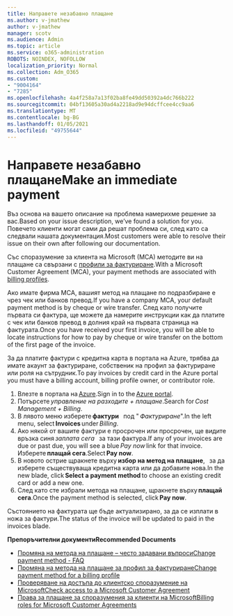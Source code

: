 ```yaml
---
title: Направете незабавно плащане
ms.author: v-jmathew
author: v-jmathew
manager: scotv
ms.audience: Admin
ms.topic: article
ms.service: o365-administration
ROBOTS: NOINDEX, NOFOLLOW
localization_priority: Normal
ms.collection: Adm_O365
ms.custom:
- "9004164"
- "7285"
ms.openlocfilehash: 4a4f258a7a13f02ba8fe49dd50392a4dc766b222
ms.sourcegitcommit: 04bf13605a30ad4a2218ad9e94dcffcee4cc9aa6
ms.translationtype: MT
ms.contentlocale: bg-BG
ms.lasthandoff: 01/05/2021
ms.locfileid: "49755644"
---
```

# <a name="make-an-immediate-payment"></a><span data-ttu-id="be4bf-102">Направете незабавно плащане</span><span class="sxs-lookup"><span data-stu-id="be4bf-102">Make an immediate payment</span></span>

<span data-ttu-id="be4bf-103">Въз основа на вашето описание на проблема намерихме решение за вас.</span><span class="sxs-lookup"><span data-stu-id="be4bf-103">Based on your issue description, we’ve found a solution for you.</span></span> <span data-ttu-id="be4bf-104">Повечето клиенти могат сами да решат проблема си, след като са следвали нашата документация.</span><span class="sxs-lookup"><span data-stu-id="be4bf-104">Most customers were able to resolve their issue on their own after following our documentation.</span></span>

<span data-ttu-id="be4bf-105">Със споразумение за клиента на Microsoft (MCA) методите ви на плащане са свързани с [профили за фактуриране](https://docs.microsoft.com/azure/billing/billing-how-to-change-credit-card?WT.mc_id=Portal-Microsoft_Azure_Support#change-payment-method-for-a-billing-profile).</span><span class="sxs-lookup"><span data-stu-id="be4bf-105">With a Microsoft Customer Agreement (MCA), your payment methods are associated with [billing profiles](https://docs.microsoft.com/azure/billing/billing-how-to-change-credit-card?WT.mc_id=Portal-Microsoft_Azure_Support#change-payment-method-for-a-billing-profile).</span></span>

<span data-ttu-id="be4bf-106">Ако имате фирма MCA, вашият метод на плащане по подразбиране е чрез чек или банков превод.</span><span class="sxs-lookup"><span data-stu-id="be4bf-106">If you have a company MCA, your default payment method is by cheque or wire transfer.</span></span> <span data-ttu-id="be4bf-107">След като получите първата си фактура, ще можете да намерите инструкции как да платите с чек или банков превод в долния край на първата страница на фактурата.</span><span class="sxs-lookup"><span data-stu-id="be4bf-107">Once you have received your first invoice, you will be able to locate instructions for how to pay by cheque or wire transfer on the bottom of the first page of the invoice.</span></span>

<span data-ttu-id="be4bf-108">За да платите фактури с кредитна карта в портала на Azure, трябва да имате акаунт за фактуриране, собственик на профил за фактуриране или роля на сътрудник.</span><span class="sxs-lookup"><span data-stu-id="be4bf-108">To pay invoices by credit card in the Azure portal you must have a billing account, billing profile owner, or contributor role.</span></span>

1. <span data-ttu-id="be4bf-109">Влезте в портала на [Azure](https://portal.azure.com/).</span><span class="sxs-lookup"><span data-stu-id="be4bf-109">Sign in to the [Azure portal](https://portal.azure.com/).</span></span>
2. <span data-ttu-id="be4bf-110">Потърсете *управление на разходите + плащане*.</span><span class="sxs-lookup"><span data-stu-id="be4bf-110">Search for *Cost Management + Billing*.</span></span>
3. <span data-ttu-id="be4bf-111">В лявото меню изберете **фактури**   под " *Фактуриране*".</span><span class="sxs-lookup"><span data-stu-id="be4bf-111">In the left menu, select **Invoices** under *Billing*.</span></span>
4. <span data-ttu-id="be4bf-112">Ако някой от вашите фактури е просрочен или просрочен, ще видите връзка синя *заплата сега*   за тази фактура.</span><span class="sxs-lookup"><span data-stu-id="be4bf-112">If any of your invoices are due or past due, you will see a blue *Pay now* link for that invoice.</span></span> <span data-ttu-id="be4bf-113">Изберете **плащай сега**.</span><span class="sxs-lookup"><span data-stu-id="be4bf-113">Select **Pay now**.</span></span>
5. <span data-ttu-id="be4bf-114">В новото острие щракнете върху **избор на метод на плащане**,   за да изберете съществуваща кредитна карта или да добавите нова.</span><span class="sxs-lookup"><span data-stu-id="be4bf-114">In the new blade, click **Select a payment method** to choose an existing credit card or add a new one.</span></span>
6. <span data-ttu-id="be4bf-115">След като сте избрали метода на плащане, щракнете върху **плащай сега**.</span><span class="sxs-lookup"><span data-stu-id="be4bf-115">Once the payment method is selected, click **Pay now**.</span></span>

<span data-ttu-id="be4bf-116">Състоянието на фактурата ще бъде актуализирано, за да се изплати в ножа за фактури.</span><span class="sxs-lookup"><span data-stu-id="be4bf-116">The status of the invoice will be updated to paid in the invoices blade.</span></span>

<span data-ttu-id="be4bf-117">**Препоръчителни документи**</span><span class="sxs-lookup"><span data-stu-id="be4bf-117">**Recommended Documents**</span></span>

- [<span data-ttu-id="be4bf-118">Промяна на метода на плащане – често задавани въпроси</span><span class="sxs-lookup"><span data-stu-id="be4bf-118">Change payment method - FAQ</span></span>](https://docs.microsoft.com/azure/billing/billing-how-to-change-credit-card?WT.mc_id=Portal-Microsoft_Azure_Support#frequently-asked-questions)
- [<span data-ttu-id="be4bf-119">Промяна на метода на плащане за профил за фактуриране</span><span class="sxs-lookup"><span data-stu-id="be4bf-119">Change payment method for a billing profile</span></span>](https://docs.microsoft.com/azure/cost-management-billing/manage/change-credit-card?WT.mc_id=Portal-Microsoft_Azure_Support#manage-credit-cards-for-a-microsoft-customer-agreement)
- [<span data-ttu-id="be4bf-120">Проверяване на достъпа до клиентско споразумение на Microsoft</span><span class="sxs-lookup"><span data-stu-id="be4bf-120">Check access to a Microsoft Customer Agreement</span></span>](https://docs.microsoft.com/azure/cost-management-billing/manage/change-credit-card?WT.mc_id=Portal-Microsoft_Azure_Support%22%20%5Cl%20%22manage-credit-cards-for-a-microsoft-customer-agreement%22%20%5Ct%20%22_blank#check-the-type-of-your-account)
- [<span data-ttu-id="be4bf-121">Права за плащане за споразумения за клиенти на Microsoft</span><span class="sxs-lookup"><span data-stu-id="be4bf-121">Billing roles for Microsoft Customer Agreements</span></span>](https://docs.microsoft.com/azure/cost-management-billing/manage/understand-mca-roles)
